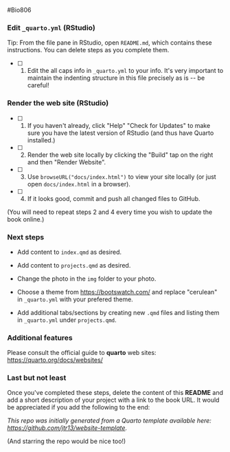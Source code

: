 #Bio806

### Edit `_quarto.yml` (RStudio)

Tip: From the file pane in RStudio, open `README.md`, which contains these instructions. You can delete steps as you complete them.

-   [ ] 1. Edit the all caps info in `_quarto.yml` to your info. It's very important to maintain the indenting structure in this file precisely as is -- be careful!

### Render the web site (RStudio)

-   [ ] 1. If you haven't already, click "Help" "Check for Updates" to make sure you have the latest version of RStudio (and thus have Quarto installed.)

-   [ ] 2. Render the web site locally by clicking the "Build" tap on the right and then "Render Website".

-   [ ] 3. Use `browseURL("docs/index.html")` to view your site locally (or just open `docs/index.html` in a browser).

-   [ ] 4. If it looks good, commit and push all changed files to GitHub.

(You will need to repeat steps 2 and 4 every time you wish to update the book online.)

### Next steps

-   Add content to `index.qmd` as desired.

-   Add content to `projects.qmd` as desired.

-   Change the photo in the `img` folder to your photo.

-   Choose a theme from <https://bootswatch.com/> and replace "cerulean" in `_quarto.yml` with your prefered theme.

-   Add additional tabs/sections by creating new `.qmd` files and listing them in `_quarto.yml` under `projects.qmd`.

### Additional features

Please consult the official guide to **quarto** web sites: <https://quarto.org/docs/websites/>

### Last but not least

Once you've completed these steps, delete the content of this **README** and add a short description of your project with a link to the book URL. It would be appreciated if you add the following to the end:

*This repo was initially generated from a Quarto template available here: https://github.com/jtr13/website-template.*

(And starring the repo would be nice too!)
